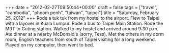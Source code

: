 +++
date = "2012-02-27T09:50:44+00:00"
draft = false
tags = ["travel", "cambodia", "phnom penh", "taiwan", "taipei"]
title = "Saturday, February 25, 2012"
+++
Rode a tuk tuk from my hostel to the airport. Flew to Taipei with a layover in Kuala Lumpur. Rode a bus to Taipei Main Station. Rode the MRT to Guting station. Walked to my hostel and arrived around 9:30 p.m. Ate dinner at a nearby McDonald's (sorry, Tess). Met the others in my dorm room, English teachers from south of Taipei visiting for a long weekend. Played on my computer, then went to bed.
